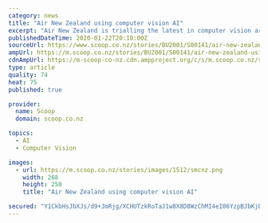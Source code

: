 ```yaml
---
category: news
title: "Air New Zealand using computer vision AI"
excerpt: "Air New Zealand is trialling the latest in computer vision artificial intelligence (AI) in its search for innovative ways to continually improve aircraft turn times and better on-time performance. The new technology, made available through a partnership with leading technology start-up Assaia and alongside Auckland Airport, uses computer vision ..."
publishedDateTime: 2020-01-22T20:10:00Z
sourceUrl: https://www.scoop.co.nz/stories/BU2001/S00141/air-new-zealand-using-computer-vision-ai.htm
ampUrl: https://m.scoop.co.nz/stories/BU2001/S00141/air-new-zealand-using-computer-vision-ai.htm
cdnAmpUrl: https://m-scoop-co-nz.cdn.ampproject.org/c/s/m.scoop.co.nz/stories/BU2001/S00141/air-new-zealand-using-computer-vision-ai.htm
type: article
quality: 74
heat: 75
published: true

provider:
  name: Scoop
  domain: scoop.co.nz

topics:
  - AI
  - Computer Vision

images:
  - url: https://m.scoop.co.nz/stories/images/1512/smcnz.png
    width: 268
    height: 250
    title: "Air New Zealand using computer vision AI"

secured: "Y1CkbHsJbXJs/d9+JmRjg/XCHUTzkRoTaJ1w8X8D8WzChMI4eI06YzpBJbKjDftY+B0HCZzZuUMFm9oMUUatEaQyNWSyZ/HsOWTGXyUOsszc+fmhSmrxVqYGlR0YXTOTcB+w8TAqozFuf4hkn4Pme9g54wo4GPI02DLtHk2eG9iiiov2e0RERBzliK34e3em5BdyPt8mMLjDuDovlC87eBuJZtel2/Y33zd98Y+jHRPSmDkFtK0qHauPQI0M+VNzfrpPK++ckbef0GS3VlYr2LjEeQjBdywbHi96d1OxFbritWzU3+Cet6KSDddKlqED;hS6nAbZpVMRW4COJuIJCvQ=="
---
```


